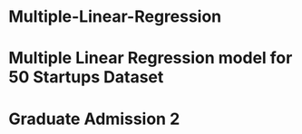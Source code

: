 # Multiple-Linear-Regression

# Multiple Linear Regression model for 50 Startups Dataset

# Graduate Admission 2 



